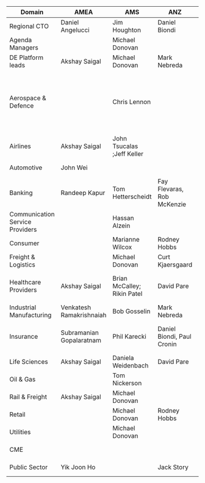 |Domain|AMEA|AMS|ANZ|NC Europe|S Europe|UKI|
|---|---|---|---|---|---|---|
|Regional CTO|Daniel Angelucci|Jim Houghton|Daniel Biondi|Melih Yener|Juan Juan|Sukhi Gill|
Agenda Managers| | Michael Donovan | |Christoph Koenen |Iñaki Galera |Steve Nicholls
DE Platform leads|Akshay Saigal | Michael Donovan |Mark Nebreda |Christoph Koenen |Iñaki Galera |Ron Brown
Aerospace & Defence| |Chris Lennon| | Jürgen Dettling || Ged Cunliffe; Jonathan Simpson; Phil Lathean; Phil Mullis|
Airlines|Akshay Saigal|	John Tsucalas ;Jeff Keller| | Jürgen Dettling | |
Automotive|John Wei| | |Jürgen Dettling | |Phil Mullis
Banking|Randeep Kapur|Tom Hetterscheidt|Fay Flevaras, Rob McKenzie|Mirza Ahmad|Cesc Gudayol;Maria  Rodriguez;Agostino Rosso; Juan Juan|Andrew Dare; Justin Campbell|
Communication Service Providers| |Hassan Alzein| | Melih Yener| | Ron Brown
Consumer| |Marianne Wilcox|Rodney Hobbs	| |Fabrice Oudert|Ron Brown
Freight & Logistics	||Michael Donovan |Curt Kjaersgaard|Yves Vanderbeken| |Jason Campion
Healthcare Providers|Akshay Saigal|Brian McCalley; Rikin Patel|David Pare ||Iñaki Galera, Luciano Boschetti|Guy Lucchi; Phil Knight|
Industrial Manufacturing|Venkatesh Ramakrishnaiah|Bob Gosselin|Mark Nebreda|Chris Fangmann|Stephane Torlet|Phil Mullis
Insurance|Subramanian Gopalaratnam|Phil Karecki|Daniel Biondi, Paul Cronin|Kristian Jeeves||Andrew Dare; Kiwi Wilkinson|
Life Sciences|Akshay Saigal|Daniela Weidenbach|David Pare||Iñaki Galera|Guy Lucchi
Oil & Gas||Tom Nickerson||||Kishore Chekuri
Rail & Freight|	Akshay Saigal|Michael Donovan|||Yves Vanderbeken|Jason Campion
Retail||Michael Donovan|Rodney Hobbs||Fabrice Oudert|Ron Brown
Utilities||Michael Donovan||Hannes Leb|Agostino Rosso; Juan Juan|Kishore Chekuri
CME||||||Ron Brown
Public Sector|Yik Joon Ho||Jack Story|Peter Grostol|Yves Vanderbeken;  Luciano Boschetti|Steven Wheeler

